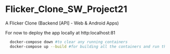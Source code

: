 # Flicker_Clone_SW_Project21
A Flicker Clone (Backend [API] - Web &amp; Android Apps)

For now to deploy the app locally at http:localhost:81


```bash
  docker-compose down #to clear any running containers
  docker-compose up --build #for building all the containers and run them
```

